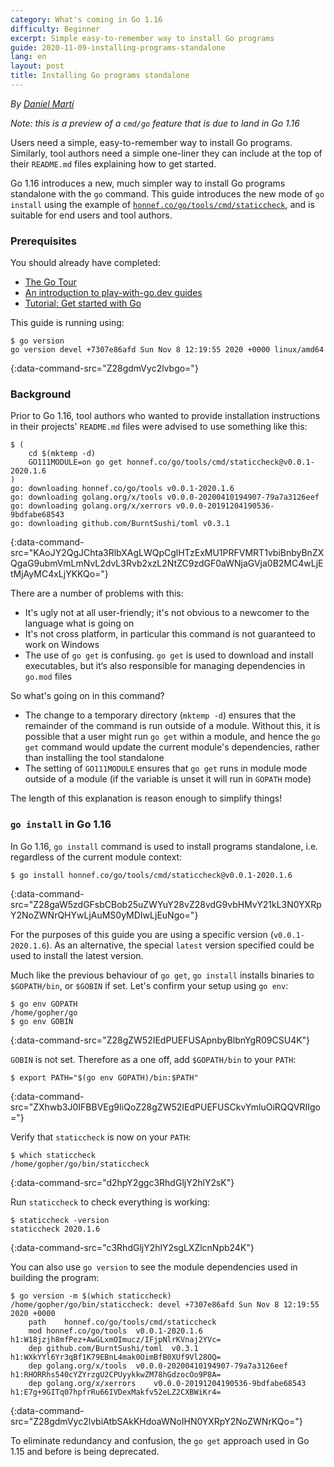```yaml
---
category: What's coming in Go 1.16
difficulty: Beginner
excerpt: Simple easy-to-remember way to install Go programs
guide: 2020-11-09-installing-programs-standalone
lang: en
layout: post
title: Installing Go programs standalone
---
```


_By [Daniel Martí](https://twitter.com/mvdan_)_

_Note: this is a preview of a `cmd/go` feature that is due to land in Go 1.16_

Users need a simple, easy-to-remember way to install Go programs. Similarly, tool authors need a simple one-liner they
can include at the top of their `README.md` files explaining how to get started.

Go 1.16 introduces a new, much simpler way to install Go programs standalone with the `go` command. This guide
introduces the new mode of `go install` using the example of
[`honnef.co/go/tools/cmd/staticcheck`](https://staticcheck.io/), and is suitable for end users and tool authors.

### Prerequisites

You should already have completed:

* [The Go Tour](https://tour.golang.org/)
* [An introduction to play-with-go.dev guides](/intro-to-play-with-go-dev/)
* [Tutorial: Get started with Go](/get-started-with-go/)

This guide is running using:

```.term1
$ go version
go version devel +7307e86afd Sun Nov 8 12:19:55 2020 +0000 linux/amd64
```
{:data-command-src="Z28gdmVyc2lvbgo="}

### Background

Prior to Go 1.16, tool authors who wanted to provide installation instructions in their projects' `README.md` files were
advised to use something like this:

```.term1
$ (
	cd $(mktemp -d)
	GO111MODULE=on go get honnef.co/go/tools/cmd/staticcheck@v0.0.1-2020.1.6
)
go: downloading honnef.co/go/tools v0.0.1-2020.1.6
go: downloading golang.org/x/tools v0.0.0-20200410194907-79a7a3126eef
go: downloading golang.org/x/xerrors v0.0.0-20191204190536-9bdfabe68543
go: downloading github.com/BurntSushi/toml v0.3.1
```
{:data-command-src="KAoJY2QgJChta3RlbXAgLWQpCglHTzExMU1PRFVMRT1vbiBnbyBnZXQgaG9ubmVmLmNvL2dvL3Rvb2xzL2NtZC9zdGF0aWNjaGVja0B2MC4wLjEtMjAyMC4xLjYKKQo="}

There are a number of problems with this:

* It's ugly not at all user-friendly; it's not obvious to a newcomer to the language what is going on
* It's not cross platform, in particular this command is not guaranteed to work on Windows
* The use of `go get` is confusing. `go get` is used to download and install executables,
  but it‘s also responsible for managing dependencies in `go.mod` files

So what's going on in this command?

* The change to a temporary directory (`mktemp -d`) ensures that the remainder of the command is run outside of
  a module. Without this, it is possible that a user might run `go get` within a module, and hence the
`go get` command would update the current module's dependencies, rather than installing the tool
standalone
* The setting of `GO111MODULE` ensures that `go get` runs in module mode outside of a
  module (if the variable is unset it will run in `GOPATH` mode)

The length of this explanation is reason enough to simplify things!

### `go install` in Go 1.16

In Go 1.16, `go install` command is used to install programs standalone, i.e. regardless of the current
module context:

```.term1
$ go install honnef.co/go/tools/cmd/staticcheck@v0.0.1-2020.1.6
```
{:data-command-src="Z28gaW5zdGFsbCBob25uZWYuY28vZ28vdG9vbHMvY21kL3N0YXRpY2NoZWNrQHYwLjAuMS0yMDIwLjEuNgo="}

For the purposes of this guide you are using a specific version (`v0.0.1-2020.1.6`). As an alternative,
the special `latest` version specified could be used to install the latest version.

Much like the previous behaviour of `go get`, `go install` installs binaries to
`$GOPATH/bin`, or `$GOBIN` if set. Let's confirm your setup using `go env`:

```.term1
$ go env GOPATH
/home/gopher/go
$ go env GOBIN

```
{:data-command-src="Z28gZW52IEdPUEFUSApnbyBlbnYgR09CSU4K"}

`GOBIN` is not set. Therefore as a one off, add `$GOPATH/bin` to your `PATH`:

```.term1
$ export PATH="$(go env GOPATH)/bin:$PATH"
```
{:data-command-src="ZXhwb3J0IFBBVEg9IiQoZ28gZW52IEdPUEFUSCkvYmluOiRQQVRIIgo="}

Verify that `staticcheck` is now on your `PATH`:

```.term1
$ which staticcheck
/home/gopher/go/bin/staticcheck
```
{:data-command-src="d2hpY2ggc3RhdGljY2hlY2sK"}

Run `staticcheck` to check everything is working:

```.term1
$ staticcheck -version
staticcheck 2020.1.6
```
{:data-command-src="c3RhdGljY2hlY2sgLXZlcnNpb24K"}

You can also use `go version` to see the module dependencies used in building the program:

```.term1
$ go version -m $(which staticcheck)
/home/gopher/go/bin/staticcheck: devel +7307e86afd Sun Nov 8 12:19:55 2020 +0000
	path	honnef.co/go/tools/cmd/staticcheck
	mod	honnef.co/go/tools	v0.0.1-2020.1.6	h1:W18jzjh8mfPez+AwGLxmOImucz/IFjpNlrKVnaj2YVc=
	dep	github.com/BurntSushi/toml	v0.3.1	h1:WXkYYl6Yr3qBf1K79EBnL4mak0OimBfB0XUf9Vl28OQ=
	dep	golang.org/x/tools	v0.0.0-20200410194907-79a7a3126eef	h1:RHORRhs540cYZYrzgU2CPUyykkwZM78hGdzocOo9P8A=
	dep	golang.org/x/xerrors	v0.0.0-20191204190536-9bdfabe68543	h1:E7g+9GITq07hpfrRu66IVDexMakfv52eLZ2CXBWiKr4=
```
{:data-command-src="Z28gdmVyc2lvbiAtbSAkKHdoaWNoIHN0YXRpY2NoZWNrKQo="}

To eliminate redundancy and confusion, the `go get` approach used in Go 1.15 and before is being
deprecated.


<script>let pageGuide="2020-11-09-installing-programs-standalone"; let pageLanguage="en"; let pageScenario="go116";</script>
